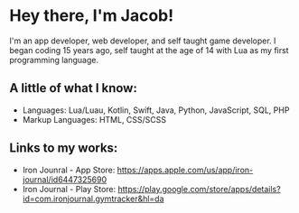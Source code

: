 # Hey there, I'm Jacob!
I'm an app developer, web developer, and self taught game developer. I began coding 15 years ago,
self taught at the age of 14 with Lua as my first programming language.

## A little of what I know:
* Languages: Lua/Luau, Kotlin, Swift, Java, Python, JavaScript, SQL, PHP
* Markup Languages: HTML, CSS/SCSS

## Links to my works:
  * Iron Jounral - App Store: https://apps.apple.com/us/app/iron-journal/id6447325690
  * Iron Journal - Play Store: https://play.google.com/store/apps/details?id=com.ironjournal.gymtracker&hl=da


<!--
**JMiller7334/JMiller7334** is a ✨ _special_ ✨ repository because its `README.md` (this file) appears on your GitHub profile.

Here are some ideas to get you started:

- 🔭 I’m currently working on ...
- 🌱 I’m currently learning ...
- 👯 I’m looking to collaborate on ...
- 🤔 I’m looking for help with ...
- 💬 Ask me about ...
- 📫 How to reach me: ...
- 😄 Pronouns: ...
- ⚡ Fun fact: ...
-->
